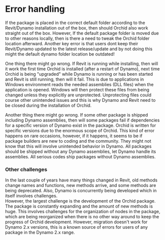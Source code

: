 # Error handling
  
If the package is placed in the correct default folder according to the Revit/Dynamo installation out of the box, then should Orchid also work straight out of the box. However, If the default package folder is moved due to other reasons locally, then is there a need to tweak the Orchid folder location afterward. Another key error is that users dont keep their Revit/Dynamo updated to the latest release/update and by not doing this might the default dynamo folder location be outdated!  
  
One thing there might go wrong. If Revit is running while installing, then will it work the first time Orchid is installed (after a restart of Dynamo), next time Orchid is being "upgraded" while Dynamo is running or has been started and Revit is still running, then will it fail. This is due to applications in Windows environment reads the needed assemblies (DLL files) when the application is opened. Windows will then protect these files from being changed unless they explicitly are unprotected. Unprotecting files could course other unintended issues and this is why Dynamo and Revit need to be closed during the installation of Orchid.  
  
Another thing there might go wrong. If some other package is shipped including Dynamo assemblies, then will some packages fail if dependencies for a specific version of Dynamo exist in the package. Orchid is written for specific versions due to the enormous scope of Orchid. This kind of error happens on rare occasions, however, if it happens, it seems to be if package builders are new to coding and the community. They might not know that this will involve unintended behavior in Dynamo. All packages should be shipped without any Dynamo assemblies, let Dynamo handle its assemblies. All serious codes ship packages without Dynamo assemblies.  
  
### Other challenges  
In the last couple of years have many things changed in Revit, old methods change names and functions, new methods arrive, and some methods are being deprecated. Also, Dynamo is concurrently being developed which in itself involves challenges.  
However, the largest challenge is the development of the Orchid package. The package is constantly expanding and the amount of new methods is huge. This involves challenges for the organization of nodes in the package, which are being reorganized when there is no other way around to keep the progress of Orchid development. However, migration doesn't work for Dynamo 2.x versions, this is a known source of errors for users of any package in the Dynamo 2.x range.